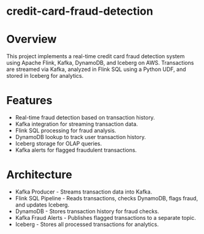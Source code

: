 # credit-card-fraud-detection

# Overview #
This project implements a real-time credit card fraud detection system using Apache Flink, Kafka, DynamoDB, and Iceberg on AWS. Transactions are streamed via Kafka, analyzed in Flink SQL using a Python UDF, and stored in Iceberg for analytics.

# Features #
- Real-time fraud detection based on transaction history.
- Kafka integration for streaming transaction data.
- Flink SQL processing for fraud analysis.
- DynamoDB lookup to track user transaction history.
- Iceberg storage for OLAP queries.
- Kafka alerts for flagged fraudulent transactions.

# Architecture #
- Kafka Producer - Streams transaction data into Kafka.
- Flink SQL Pipeline - Reads transactions, checks DynamoDB, flags fraud, and updates Iceberg.
- DynamoDB - Stores transaction history for fraud checks.
- Kafka Fraud Alerts - Publishes flagged transactions to a separate topic.
- Iceberg - Stores all processed transactions for analytics.

